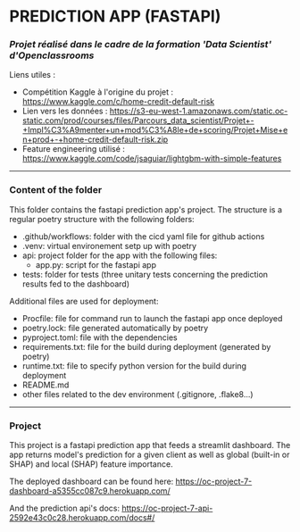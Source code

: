 # PREDICTION APP (FASTAPI)
### <i>Projet réalisé dans le cadre de la formation 'Data Scientist' d'Openclassrooms</i>

Liens utiles :   
- Compétition Kaggle à l'origine du projet : <a>https://www.kaggle.com/c/home-credit-default-risk</a>
- Lien vers les données : <a>https://s3-eu-west-1.amazonaws.com/static.oc-static.com/prod/courses/files/Parcours_data_scientist/Projet+-+Impl%C3%A9menter+un+mod%C3%A8le+de+scoring/Projet+Mise+en+prod+-+home-credit-default-risk.zip</a>
- Feature engineering utilisé : <a>https://www.kaggle.com/code/jsaguiar/lightgbm-with-simple-features</a>

***

### Content of the folder

  This folder contains the fastapi prediction app's project.
  The structure is a regular poetry structure with the following folders:
  - .github/workflows: folder with the cicd yaml file for github actions
  - .venv: virtual environement setp up with poetry
  - api: project folder for the app with the following files:
    - app.py: script for the fastapi app
  - tests: folder for tests (three unitary tests concerning the prediction results fed to the dashboard)

  Additional files are used for deployment:
  - Procfile: file for command run to launch the fastapi app once deployed
  - poetry.lock: file generated automatically by poetry
  - pyproject.toml: file with the dependencies
  - requirements.txt: file for the build during deployment (generated by poetry)
  - runtime.txt: file to specify python version for the build during deployment
  - README.md
  - other files related to the dev environment (.gitignore, .flake8...)

***

### Project

  This project is a fastapi prediction app that feeds a streamlit dashboard. The app returns model's prediction for a given client as well as global (built-in or SHAP) and local (SHAP) feature importance.

  The deployed dashboard can be found here:
  <a>https://oc-project-7-dashboard-a5355cc087c9.herokuapp.com/</a>

  And the prediction api's docs:
  <a>https://oc-project-7-api-2592e43c0c28.herokuapp.com/docs#/</a>